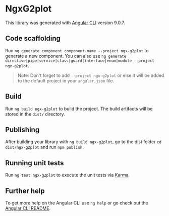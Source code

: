 # NgxG2plot

This library was generated with [Angular CLI](https://github.com/angular/angular-cli) version 9.0.7.

## Code scaffolding

Run `ng generate component component-name --project ngx-g2plot` to generate a new component. You can also use `ng generate directive|pipe|service|class|guard|interface|enum|module --project ngx-g2plot`.
> Note: Don't forget to add `--project ngx-g2plot` or else it will be added to the default project in your `angular.json` file. 

## Build

Run `ng build ngx-g2plot` to build the project. The build artifacts will be stored in the `dist/` directory.

## Publishing

After building your library with `ng build ngx-g2plot`, go to the dist folder `cd dist/ngx-g2plot` and run `npm publish`.

## Running unit tests

Run `ng test ngx-g2plot` to execute the unit tests via [Karma](https://karma-runner.github.io).

## Further help

To get more help on the Angular CLI use `ng help` or go check out the [Angular CLI README](https://github.com/angular/angular-cli/blob/master/README.md).
